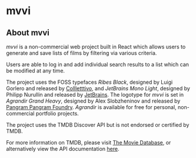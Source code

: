 # mvvi

## About mvvi

*mvvi* is a non-commercial web project built in React which allows users to generate and save lists of films by filtering via various criteria. 

Users are able to log in and add individual search results to a list which can be modified at any time.

The project uses the FOSS typefaces *Ribes Black*, designed by Luigi Gorlero and released by [Collletttivo](http://collletttivo.it/), and *JetBrains Mono Light*, designed by Philipp Nurullin and released by [JetBrains](https://www.jetbrains.com/lp/mono/). The logotype for *mvvi* is set in *Agrandir Grand Heavy*, designed by Alex Slobzheninov and released by [Pangram Pangram Foundry](https://pangrampangram.com/products/agrandir). *Agrandir* is available for free for personal, non-commercial portfolio projects.

The project uses the TMDB Discover API but is not endorsed or certified by TMDB. 

For more information on TMDB, please visit [The Movie Database](https://www.themoviedb.org/), or alternatively view the API documentation [here](https://www.themoviedb.org/documentation/api).